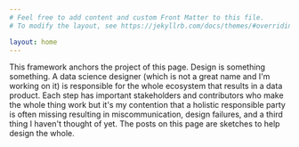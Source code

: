 ```yaml
---
# Feel free to add content and custom Front Matter to this file.
# To modify the layout, see https://jekyllrb.com/docs/themes/#overriding-theme-defaults

layout: home
---
```

    
This framework anchors the project of this page.  Design is something something.  A data science designer (which is not a great name and I'm working on it) is responsible for the whole ecosystem that results in a data product.  Each step has important stakeholders and contributors who make the whole thing work but it's my contention that a holistic responsible party is often missing resulting in miscommunication, design failures, and a third thing I haven't thought of yet.  The posts on this page are sketches to help design the whole.  